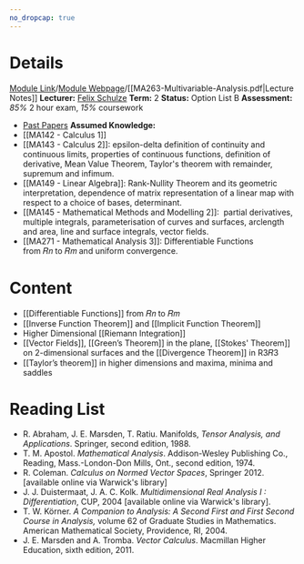 ```yaml
---
no_dropcap: true
---
```

# Details
[Module Link](https://courses.warwick.ac.uk/modules/2023/MA263-10)/[Module Webpage](https://warwick.ac.uk/fac/sci/maths/currentstudents/ughandbook/year2/ma263/)/[[MA263-Multivariable-Analysis.pdf|Lecture Notes]]
**Lecturer:** [Felix Schulze](https://warwick.ac.uk/fac/sci/maths/people/staff/schulze/)
**Term:** 2
**Status:** Option List B
**Assessment:** *85%* 2 hour exam, *15%* coursework
- [Past Papers](https://warwick.ac.uk/exampapers?q=MA263)
**Assumed Knowledge:** 
- [[MA142 - Calculus 1]]
- [[MA143 - Calculus 2]]: epsilon-delta definition of continuity and continuous limits, properties of continuous functions, definition of derivative, Mean Value Theorem, Taylor's theorem with remainder, supremum and infimum.
- [[MA149 - Linear Algebra]]: Rank-Nullity Theorem and its geometric interpretation, dependence of matrix representation of a linear map with respect to a choice of bases, determinant.
- [[MA145 - Mathematical Methods and Modelling 2]]:  partial derivatives, multiple integrals, parameterisation of curves and surfaces, arclength and area, line and surface integrals, vector fields.
- [[MA271 - Mathematical Analysis 3]]: Differentiable Functions from 𝑅𝑛 to 𝑅𝑚 and uniform convergence.
# Content 
- [[Differentiable Functions]] from 𝑅𝑛 to 𝑅𝑚
- [[Inverse Function Theorem]] and [[Implicit Function Theorem]]
- Higher Dimensional [[Riemann Integration]]
- [[Vector Fields]], [[Green’s Theorem]] in the plane, [[Stokes' Theorem]] on 2-dimensional surfaces and the [[Divergence Theorem]] in R3𝑅3
- [[Taylor’s theorem]] in higher dimensions and maxima, minima and saddles

# Reading List
- R. Abraham, J. E. Marsden, T. Ratiu. Manifolds, _Tensor Analysis, and Applications_. Springer, second edition, 1988.
- T. M. Apostol. _Mathematical Analysis_. Addison-Wesley Publishing Co., Reading, Mass.-London-Don Mills, Ont., second edition, 1974.
- R. Coleman. _Calculus on Normed Vector Spaces_, Springer 2012. [available online via Warwick's library]
- J. J. Duistermaat, J. A. C. Kolk. _Multidimensional Real Analysis I : Differentiation_, CUP, 2004 [available online via Warwick's library].
- T. W. Körner. _A Companion to Analysis: A Second First and First Second Course in Analysis,_ volume 62 of Graduate Studies in Mathematics. American Mathematical Society, Providence, RI, 2004.
- J. E. Marsden and A. Tromba. _Vector Calculus_. Macmillan Higher Education, sixth edition, 2011.